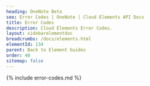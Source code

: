 ```yaml
---
heading: OneNote Beta
seo: Error Codes | OneNote | Cloud Elements API Docs
title: Error Codes
description: Cloud Elements Error Codes.
layout: sidebarelementdoc
breadcrumbs: /docs/elements.html
elementId: 134
parent: Back to Element Guides
order: 40
sitemap: false
---
```


{% include error-codes.md %}
